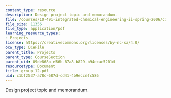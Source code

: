 ```yaml
---
content_type: resource
description: Design project topic and memorandum.
file: /courses/10-491-integrated-chemical-engineering-ii-spring-2006/c1bf2537a78c687dcd414b9eccefc586_group_12.pdf
file_size: 11356
file_type: application/pdf
learning_resource_types:
- Projects
license: https://creativecommons.org/licenses/by-nc-sa/4.0/
ocw_type: OCWFile
parent_title: Projects
parent_type: CourseSection
parent_uid: 09de868b-e56b-87a8-b829-b94ecac5201d
resourcetype: Document
title: group_12.pdf
uid: c1bf2537-a78c-687d-cd41-4b9eccefc586
---
```

Design project topic and memorandum.